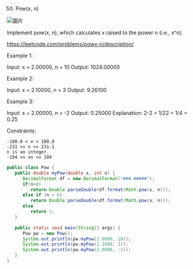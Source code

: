 50. Pow(x, n)


![圖片](https://user-images.githubusercontent.com/118010660/221368235-8ba15e04-f631-4261-9a17-f546c78feecd.png)

Implement pow(x, n), which calculates x raised to the power n (i.e., x^n).

 https://leetcode.com/problems/powx-n/description/

Example 1:

Input: x = 2.00000, n = 10
Output: 1024.00000

Example 2:

Input: x = 2.10000, n = 3
Output: 9.26100

Example 3:

Input: x = 2.00000, n = -2
Output: 0.25000
Explanation: 2-2 = 1/22 = 1/4 = 0.25

 

Constraints:

    -100.0 < x < 100.0
    -231 <= n <= 231-1
    n is an integer.
    -104 <= xn <= 104

``` java
public class Pow {
   public double myPow(double x, int n) {
      DecimalFormat df = new DecimalFormat("###.#####");
      if(n>0)
         return Double.parseDouble(df.format(Math.pow(x, n)));
      else if (n < 0)
         return Double.parseDouble(df.format(Math.pow(x, n)));
      else 
         return 1;
   }

   public static void main(String[] args) {
      Pow pw = new Pow();
      System.out.println(pw.myPow(2.0000, 10));
      System.out.println(pw.myPow(2.1000, 3));
      System.out.println(pw.myPow(2.0000, -2));
   }
}

```
